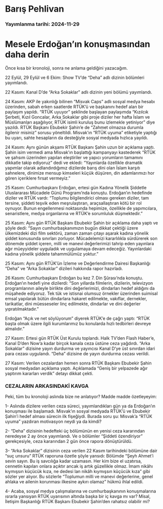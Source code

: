 # Barış Pehlivan

### Yayımlanma tarihi: 2024-11-29

# Mesele Erdoğan’ın konuşmasından daha derin

Önce kısa bir kronoloji, sonra ne anlama geldiğini yazacağım.

22 Eylül, 29 Eylül ve 6 Ekim: Show TV’de “Deha” adlı dizinin bölümleri yayımlandı.

22 Kasım: Kanal D’de “Arka Sokaklar” adlı dizinin yeni bölümü yayımlandı.

24 Kasım: AKP ile yakınlığı bilinen “Misvak Caps” adlı sosyal medya hesabı üzerinden, sabah erken saatlerde RTÜK’ü ve başkanını hedef alan bir paylaşım yapıldı. “RTÜK uyuyor” şeklinde başlayan paylaşımda “Kızılcık Şerbeti, Kızıl Goncalar, Arka Sokaklar gibi proje diziler her hafta İslam ve Müslümanları aşağılıyor, RTÜK isimli kuruluş bunu izlemekle yetiniyor” diye yazıldı. RTÜK Başkanı Ebubekir Şahin’e de “Zahmet olmazsa durumla ilgilenir misiniz” sorusu yöneltildi. Misvak’ın “RTÜK uyuma” etiketiyle yaptığı bu uyarı, sahte hesapların da desteğiyle sosyal medyada hızlıca yayıldı.

24 Kasım: Aynı günün akşamı RTÜK Başkanı Şahin uzun bir açıklama yaptı. Şahin isim vermedi ama Misvak’ın başlattığı kampanyayı kastederek “RTÜK ve şahsım üzerinden yapılan eleştiriler ve yapıcı yorumların tamamını dikkatle takip ediyoruz” dedi ve ekledi: “Yayınlarda özellikle dramatik yapımlar olarak adlandırdığımız dizilerde barış dini olan İslam karşıtı sahnelere, dinimize mensup kimseleri küçük düşüren, din adamlarımızı hor gören içeriklere fırsat vermeyiz.”

25 Kasım: Cumhurbaşkanı Erdoğan, ertesi gün Kadına Yönelik Şiddetle Uluslararası Mücadele Günü Programı’nda konuştu. Erdoğan’ın hedefinde diziler ve RTÜK vardı: “Toplumu bilgilendirici olması gereken diziler, tam tersine, şiddeti teşvik eden meşrulaştıran, araçsallaştıran kötü bir rol oynuyor. Bunun engellenmesi noktasında hepimize, özellikle de yapımcılara, senaristlere, medya organlarına ve RTÜK’e sorumluluk düşmektedir.”

25 Kasım: Aynı gün RTÜK Başkanı Ebubekir Şahin bir açıklama daha yaptı ve şöyle dedi: “Sayın cumhurbaşkanımızın bugün dikkat çektiği üzere ülkemizdeki dizi film sektörü, zaman zaman çıtayı aşarak kadına yönelik şiddet konusunda sınırları zorluyor. Mücadelemizi kararlılıkla sürdürerek son dönemde şiddet içeren, milli ve manevi değerlerimizi tahrip eden yayınlara ağır müeyyideler uyguladık ve uygulamaya devam edeceğiz. Yayınlardaki kadına yönelik şiddete tahammülümüz yoktur.”

25 Kasım: Aynı gün RTÜK’ün İzleme ve Değerlendirme Dairesi Başkanlığı “Deha” ve “Arka Sokaklar” dizileri hakkında rapor hazırladı.

26 Kasım: Cumhurbaşkanı Erdoğan bu kez 7. Din Şûrası’nda konuştu. Erdoğan’ın hedefi yine dizilerdi: “Son yıllarda filmlerin, dizilerin, televizyon programlarının aileyle birlikte dini değerlerimizi, dindarları hedef aldığını da müşahede ediyoruz. Tek tük ve istisnai olumsuz örnekler üzerinden suimisal emsal yapılarak bütün dindarlara hakaret edilmekte, vakıflar, dernekler, tarikatlar, dini müesseseler linç edilmekte, dindarlar ve dini değerler yıpratılmaktadır.”

Erdoğan “Açık ve net söylüyorum” diyerek RTÜK’e de çağrı yaptı: “RTÜK başta olmak üzere ilgili kurumlarımız bu konularda hızlı tedbirleri devreye almalıdır.”

27 Kasım: Ertesi gün RTÜK Üst Kurulu toplandı. Halk TV’den Flash Haber’e, Kanal D’den Now’a kadar birçok kanala ceza üstüne ceza yağdırdı. “Arka Sokaklar” dizisine yayın durdurma ve yayıncısı Kanal D’ye üst sınırdan idari para cezası uygulandı. “Deha” dizisine de yayın durdurma cezası verildi.

27 Kasım: Verilen cezalardan hemen sonra RTÜK Başkanı Ebubekir Şahin sosyal medyadan açıklama yaptı. Açıklamada “Geniş bir yelpazede ağır yaptırım kararları verdik” detayı dikkat çekti.


### CEZALARIN ARKASINDAKİ KAVGA

Peki, tüm bu kronoloji aslında bize ne anlatıyor? Madde madde özetleyeyim:

1- Aslında dizilere verilen ceza süreci, yayımlandıkları gün ya da Erdoğan’ın konuşması ile başlamadı. Misvak’ın sosyal medyada RTÜK’ü ve Ebubekir Şahin’i hedef alması sürecin ilk fişeğiydi. Burada soru şu: Misvak’a “RTÜK uyuma” yazdıran motivasyon neydi ya da kimdi?

2- “Deha” dizisinin hedefteki üç bölümünün en yenisi ceza kararından neredeyse 2 ay önce yayımlandı. Ve o bölümler “Şiddeti özendiriyor” gerekçesiyle, ceza kararından 2 gün önce rapora dönüştürüldü.

3- “Arka Sokaklar” dizisinin ceza verilen 22 Kasım tarihindeki bölümüne dair “suç unsuru” RTÜK raporuna özetle şöyle yansıdı: Bölümde “Şeyh Ahmet’i sevin sayın. Bu iş savcılığa kadar uzamasın. Her kim bize el uzatırsa, cennetin kapıları onlara açıktır ancak iş artık güzellikle olmaz. İmam nikâhı kıymışsın küçücük kıza, ne dedesi lan nikâh kıymışsın küçücük kıza” gibi sözler yer alıyor. Bu sözlerle “Toplumun milli ve manevi değerlerine, genel ahlaka ve ailenin korunması ilkesine aykırı olamaz” hükmü ihlal edildi.

4- Acaba, sosyal medya çalışmalarına ve cumhurbaşkanının konuşmalarına ısrarla yansıyan RTÜK uyarısının altında başka bir iç kavga mı var? Misal, İletişim Başkanlığı RTÜK Başkanı Ebubekir Şahin’den rahatsız olabilir mi?

